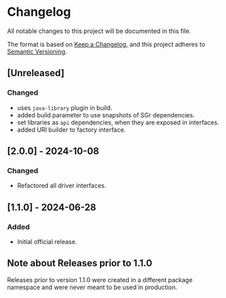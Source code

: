 # Changelog

All notable changes to this project will be documented in this file.

The format is based on [Keep a Changelog](https://keepachangelog.com/en/1.1.0/),
and this project adheres to [Semantic Versioning](https://semver.org/spec/v2.0.0.html).

## [Unreleased]

### Changed

- uses `java-library` plugin in build.
- added build parameter to use snapshots of SGr dependencies.
- set libraries as `api` dependencies, when they are exposed in interfaces.
- added URI builder to factory interface.


## [2.0.0] - 2024-10-08

### Changed

- Refactored all driver interfaces.


## [1.1.0] - 2024-06-28

### Added

- Initial official release.


## Note about Releases prior to 1.1.0

Releases prior to version 1.1.0 were created in a different package namespace
and were never meant to be used in production.
